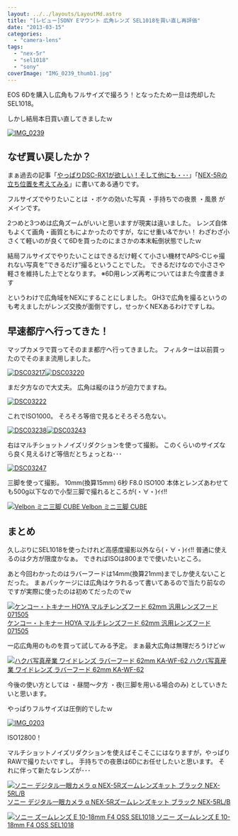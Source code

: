 ```yaml
---
layout: ../../layouts/LayoutMd.astro
title: "[レビュー]SONY Eマウント 広角レンズ SEL1018を買い直し再評価"
date: "2013-03-15"
categories: 
  - "camera-lens"
tags: 
  - "nex-5r"
  - "sel1018"
  - "sony"
coverImage: "IMG_0239_thumb1.jpg"
---
```


EOS 6Dを購入し広角もフルサイズで撮ろう！となったため一旦は売却したSEL1018。

しかし結局本日買い直してきましたｗ

[![IMG_0239](images/IMG_0239_thumb.jpg "IMG_0239")](//mizuka123.net/wp-content/uploads/2013/03/IMG_0239.jpg)

## なぜ買い戻したか？

まぁ過去の記事「[やっぱりDSC-RX1が欲しい！そして他にも・･･](//mizuka123.net/2981/)」「[NEX-5Rの立ち位置を考えてみる](//mizuka123.net/2985/)」に書いてある通りです。

フルサイズでやりたいことは ・ボケの効いた写真 ・手持ちでの夜景 ・風景 がメインです。

2つめと3つめは広角ズームがいいと思いますが現実は違いました。 レンズ自体もよくて画角・画質ともによかったのですが，なにせ重い&でかい！ わざわざ小さくて軽いのが良くて6Dを買ったのにまさかの本末転倒状態でしたｗ

結局フルサイズでやりたいことはできるだけ軽くて小さい機材でAPS-Cじゃ撮れない写真を”できるだけ”撮るということでした。 できるだけなので小ささや軽さを維持した上でとなります。 ※6D用レンズ再考についてはまた今度書きます

というわけで広角域をNEXにすることにしました。 GH3で広角を撮るというのも考えましたがレンズ交換が面倒ですし，せっかくNEXあるわけですしね。

## 早速都庁へ行ってきた！

マップカメラで買ってそのまま都庁へ行ってきました。 フィルターは以前買ったのでそのまま流用しました。

[![DSC03217](images/DSC03217_thumb.jpg "DSC03217")](//mizuka123.net/wp-content/uploads/2013/03/DSC03217.jpg)[![DSC03220](images/DSC03220_thumb.jpg "DSC03220")](//mizuka123.net/wp-content/uploads/2013/03/DSC03220.jpg)

まだ夕方なので大丈夫。 広角は縦のほうが迫力でますね。

[![DSC03222](images/DSC03222_thumb.jpg "DSC03222")](//mizuka123.net/wp-content/uploads/2013/03/DSC03222.jpg)

これでISO1000。 そろそろ等倍で見るとそろそろ危ない。

[![DSC03238](images/DSC03238_thumb.jpg "DSC03238")](//mizuka123.net/wp-content/uploads/2013/03/DSC03238.jpg)[![DSC03243](images/DSC03243_thumb.jpg "DSC03243")](//mizuka123.net/wp-content/uploads/2013/03/DSC03243.jpg)

右はマルチショットノイズリダクションを使って撮影。 このくらいのサイズなら良く見えるけど等倍だとちょっとね･･･

[![DSC03247](images/DSC03247_thumb.jpg "DSC03247")](//mizuka123.net/wp-content/uploads/2013/03/DSC03247.jpg)

三脚を使って撮影。 10mm(換算15mm) 6秒 F8.0 ISO100 本体とレンズあわせても500g以下なので小型三脚で撮れるところが(・∀・)ｲｲ!!

 [![Velbon ミニ三脚 CUBE](images/41AlUOyDNOL._SL160_.jpg) Velbon ミニ三脚 CUBE](https://www.amazon.co.jp/exec/obidos/ASIN/B004AFCFGI/mizuka123-22/ref=nosim)

## まとめ

久しぶりにSEL1018を使ったけれど高感度撮影以外なら(・∀・)ｲｲ!! 普通に使えるのは夕方が限度かなぁ。 できればISOは800までで使いたいところ。

あと今回わかったのはラバーフードは14mm(換算21mm)までしか使えないことだった。 まぁパッケージには広角はケラれるって書いてあるので当たり前なのですが実際に使ったのは初めてだったのでｗ

 [![ケンコー・トキナー HOYA マルチレンズフード 62mm 汎用レンズフード 071505](images/31BzmFi6N1L._SL160_.jpg) ケンコー・トキナー HOYA マルチレンズフード 62mm 汎用レンズフード 071505](https://www.amazon.co.jp/exec/obidos/ASIN/B001CN3GNC/mizuka123-22/ref=nosim)

一応広角用のものを買って試してみる予定。 まぁ最大広角は無理だろうけどｗ

 [![ハクバ写真産業 ワイドレンズ ラバーフード 62mm KA-WF-62](images/41PoOHMmBAL._SL160_.jpg) ハクバ写真産業 ワイドレンズ ラバーフード 62mm KA-WF-62](https://www.amazon.co.jp/exec/obidos/ASIN/B003A8OLTA/mizuka123-22/ref=nosim)

今後の使い方としては ・昼間～夕方 ・夜(三脚を用いる場合のみ) としていきたいと思います。

やっぱりフルサイズは圧倒的でしたｗ

[![IMG_0203](images/IMG_0203_thumb.jpg "IMG_0203")](//mizuka123.net/wp-content/uploads/2013/03/IMG_0203.jpg)

ISO12800！

マルチショットノイズリダクションを使えばそこそこにはなりますが，やっぱりRAWで撮りたいですし。 手持ちでの夜景は6Dにお任せしたいと思います。 それに伴って新たなレンズが･･･

 [![ソニー デジタル一眼カメラ α NEX-5Rズームレンズキット ブラック NEX-5RL/B](images/41Ihx2NlCKL._SL160_.jpg) ソニー デジタル一眼カメラ α NEX-5Rズームレンズキット ブラック NEX-5RL/B](https://www.amazon.co.jp/exec/obidos/ASIN/B009Z3PCII/mizuka123-22/ref=nosim)

 [![ソニー ズームレンズ E 10-18mm F4 OSS SEL1018](images/31C%2BEiE2-%2BL._SL160_.jpg) ソニー ズームレンズ E 10-18mm F4 OSS SEL1018](https://www.amazon.co.jp/exec/obidos/ASIN/B009Z3PBZC/mizuka123-22/ref=nosim)
